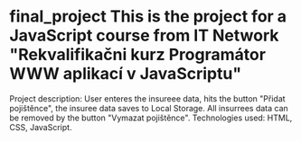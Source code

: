 # final_project This is the project for a JavaScript course from IT Network "Rekvalifikačni kurz Programátor WWW aplikací v JavaScriptu"
Project description:
User enteres the insureee data, hits the button "Přidat pojištěnce", the insuree data saves to Local Storage.
All insurrees data can be removed by the button "Vymazat pojištěnce".
Technologies used: HTML, CSS, JavaScript. 

 
 
